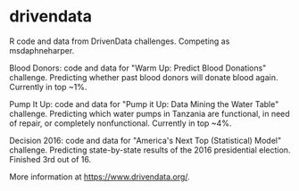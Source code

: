 # drivendata
R code and data from DrivenData challenges. Competing as msdaphneharper.

Blood Donors: code and data for "Warm Up: Predict Blood Donations" challenge.
Predicting whether past blood donors will donate blood again. Currently in top ~1%.

Pump It Up: code and data for "Pump it Up: Data Mining the Water Table" challenge.
Predicting which water pumps in Tanzania are functional, in need of repair, or completely nonfunctional. Currently in top ~4%.

Decision 2016: code and data for "America's Next Top (Statistical) Model" challenge.
Predicting state-by-state results of the 2016 presidential election. Finished 3rd out of 16.

More information at https://www.drivendata.org/.
